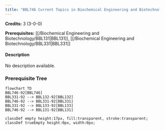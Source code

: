 ```yaml
---
title: "BBL746 Current Topics in Biochemical Engineering and Biotechnology"
---
```

**Credits:** 3 (3-0-0)

**Prerequisites:** [[/Biochemical Engineering and Biotechnology/BBL131|BBL131]], [[/Biochemical Engineering and Biotechnology/BBL331|BBL331]]

#### Description
No description available.

### Prerequisite Tree

```mermaid
flowchart TD
BBL746-92[BBL746]
BBL331-92 --> BBL132-92[BBL132]
BBL746-92 --> BBL331-92[BBL331]
BBL331-92 --> BBL133-92[BBL133]
BBL746-92 --> BBL131-92[BBL131]

classDef empty height:17px, fill:transparent, stroke:transparent;
classDef trueEmpty height:0px, width:0px;
```